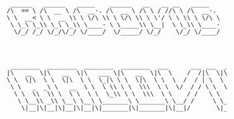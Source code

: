 <pre>

 ______   ______   _____    ______   __   __ __   _____    
/\  == \ /\  __ \ /\  __-. /\  __ \ /\ \ / //\ \ /\  __-.  
\ \  __< \ \  __ \\ \ \/\ \\ \ \/\ \\ \ \'/ \ \ \\ \ \/\ \ 
 \ \_\ \_\\ \_\ \_\\ \____- \ \_____\\ \__|  \ \_\\ \____- 
  \/_/ /_/ \/_/\/_/ \/____/  \/_____/ \/_/    \/_/ \/____/ 
                                                           

</pre>

<pre>

 ________  ________  ________  ________  ___      ___ ___  ________     
|\   __  \|\   __  \|\   ___ \|\   __  \|\  \    /  /|\  \|\   ___ \    
\ \  \|\  \ \  \|\  \ \  \_|\ \ \  \|\  \ \  \  /  / | \  \ \  \_|\ \   
 \ \   _  _\ \   __  \ \  \ \\ \ \  \\\  \ \  \/  / / \ \  \ \  \ \\ \  
  \ \  \\  \\ \  \ \  \ \  \_\\ \ \  \\\  \ \    / /   \ \  \ \  \_\\ \ 
   \ \__\\ _\\ \__\ \__\ \_______\ \_______\ \__/ /     \ \__\ \_______\
    \|__|\|__|\|__|\|__|\|_______|\|_______|\|__|/       \|__|\|_______|
                                                                        
                                                                        
                                                                        
</pre>
